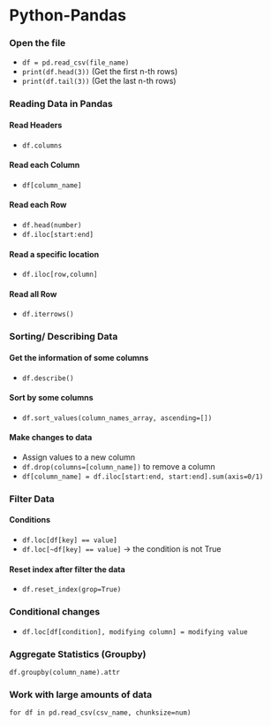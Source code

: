 # Python-Pandas
### Open the file
* `df = pd.read_csv(file_name)`
* `print(df.head(3))` (Get the first n-th rows)
* `print(df.tail(3))` (Get the last n-th rows)
### Reading Data in Pandas
#### Read Headers
* `df.columns`
#### Read each Column
* `df[column_name]`
#### Read each Row
* `df.head(number)`
* `df.iloc[start:end]`
#### Read a specific location
* `df.iloc[row,column]`
#### Read all Row
* `df.iterrows()`
### Sorting/ Describing Data
#### Get the information of some columns
* `df.describe()`
#### Sort by some columns
* `df.sort_values(column_names_array, ascending=[])`
#### Make changes to data
* Assign values to a new column
* `df.drop(columns=[column_name])` to remove a column
* `df[column_name] = df.iloc[start:end, start:end].sum(axis=0/1)`
### Filter Data
#### Conditions
* `df.loc[df[key] == value]`
* `df.loc[~df[key] == value]` -> the condition is not True
#### Reset index after filter the data
* `df.reset_index(grop=True)`
### Conditional changes
* `df.loc[df[condition], modifying column] = modifying value`
### Aggregate Statistics (Groupby)
`df.groupby(column_name).attr`
### Work with large amounts of data
`for df in pd.read_csv(csv_name, chunksize=num)`